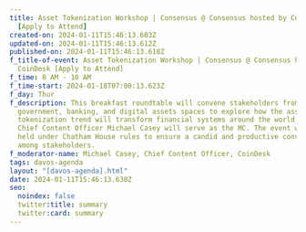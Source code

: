 ```yaml
---
title: Asset Tokenization Workshop | Consensus @ Consensus hosted by CoinDesk
  [Apply to Attend]
created-on: 2024-01-11T15:46:13.603Z
updated-on: 2024-01-11T15:46:13.612Z
published-on: 2024-01-11T15:46:13.618Z
f_title-of-event: Asset Tokenization Workshop | Consensus @ Consensus hosted by
  CoinDesk [Apply to Attend]
f_time: 8 AM - 10 AM
f_time-start: 2024-01-18T07:00:13.623Z
f_day: Thur
f_description: This breakfast roundtable will convene stakeholders from the
  government, banking, and digital assets spaces to explore how the asset
  tokenization trend will transform financial systems around the world. CoinDesk
  Chief Content Officer Michael Casey will serve as the MC. The event will be
  held under Chatham House rules to ensure a candid and productive conversation
  among stakeholders.
f_moderator-name: Michael Casey, Chief Content Officer, CoinDesk
tags: davos-agenda
layout: "[davos-agenda].html"
date: 2024-01-11T15:46:13.630Z
seo:
  noindex: false
  twitter:title: summary
  twitter:card: summary
---
```

